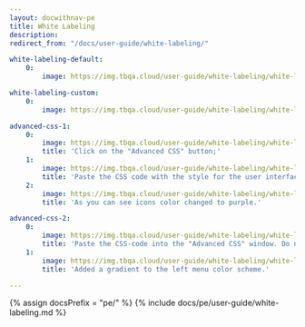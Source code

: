 ```yaml
---
layout: docwithnav-pe
title: White Labeling
description:
redirect_from: "/docs/user-guide/white-labeling/"

white-labeling-default:
    0:
        image: https://img.tbqa.cloud/user-guide/white-labeling/white-labeling-default.png

white-labeling-custom:
    0:
        image: https://img.tbqa.cloud/user-guide/white-labeling/white-labeling-custom.png

advanced-css-1:
    0:
        image: https://img.tbqa.cloud/user-guide/white-labeling/white-labeling-advanced-css-1.png
        title: 'Click on the "Advanced CSS" button;'
    1:
        image: https://img.tbqa.cloud/user-guide/white-labeling/white-labeling-advanced-css-2.png
        title: 'Paste the CSS code with the style for the user interface into the "Advanced CSS" pop-up window and click "Save". Then save all changes;'
    2:
        image: https://img.tbqa.cloud/user-guide/white-labeling/white-labeling-advanced-css-3.png
        title: 'As you can see icons color changed to purple.'

advanced-css-2:
    0:
        image: https://img.tbqa.cloud/user-guide/white-labeling/white-labeling-advanced-css-4.png
        title: 'Paste the CSS-code into the "Advanced CSS" window. Do not delete the previously added CSS code to keep the previous color scheme. Save all changes;'
    1:
        image: https://img.tbqa.cloud/user-guide/white-labeling/white-labeling-advanced-css-5.png
        title: 'Added a gradient to the left menu color scheme.'

---
```


{% assign docsPrefix = "pe/" %}
{% include docs/pe/user-guide/white-labeling.md %}

